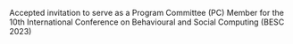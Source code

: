Accepted invitation to serve as a Program Committee (PC) Member for the 10th International Conference on Behavioural and Social Computing (BESC 2023)
